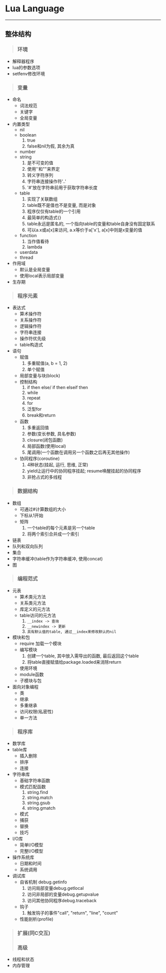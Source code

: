 # **Lua Language**
***



## **整体结构**
> ### **环境**
  * 解释器程序
  * lua的参数选项
  * setfenv修改环境

> ### **变量**
  * 命名
    - 词法规范
    - 关键字
    - 全局变量
  * 内置类型
    - nil
    - boolean  
      1) true  
      2) false和nil为假, 其余为真  
    - number
    - string  
      1) 是不可变的值  
      2) 使用''和""来界定  
      3) 转义字符序列  
      4) 字符串连接操作符'..'  
      5) '#'放在字符串前用于获取字符串长度
    - table  
      1) 实现了关联数组  
      2) table既不是值也不是变量, 而是对象  
      3) 程序仅仅有table的一个引用  
      4) 最简单的构造式{}  
      5) table永远是匿名的, 一个指向table的变量和table自身没有固定联系  
      6) 可以a.x或a[x]来访问, a.x等价于a['x'], a[x]中则是x变量的值
    - function  
      1) 当作值看待  
      2) lambda
    - userdata
    - thread
  * 作用域
    - 默认是全局变量
    - 使用local表示局部变量
  * 生存期

> ### **程序元素**
  * 表达式
    - 算术操作符
    - 关系操作符
    - 逻辑操作符
    - 字符串连接
    - 操作符优先级
    - table构造式
  * 语句
    - 赋值  
      1) 多重赋值(a, b = 1, 2)  
      2) 单个赋值
    - 局部变量与块(block)
    - 控制结构  
      1) if then else/ if then elseif then  
      2) while  
      3) repeat  
      4) for  
      5) 泛型for  
      6) break和return
    - 函数  
      1) 多重返回值  
      2) 参数(变长参数, 具名参数)  
      3) closure(闭包函数)  
      4) 局部函数(使用local)  
      5) 尾调用(一个函数在调用另一个函数之后再无其他操作)
    - 协同程序(coroutine)  
      1) 4种状态(挂起, 运行, 思维, 正常)  
      2) yield让运行中的协同程序挂起; resume唤醒挂起的协同程序  
      3) 非抢占式的多线程

> ### **数据结构**
  * 数组
    - 可通过#计算数组的大小
    - 下标从1开始
    - 矩阵  
      1) 一个table的每个元素是另一个table  
      2) 将两个索引合并成一个索引
  * 链表
  * 队列和双向队列
  * 集合
  * 字符串缓冲(table作为字符串缓冲, 使用concat)
  * 图

> ### **编程范式**
  * 元表
    - 算术类元方法
    - 关系类元方法
    - 库定义的元方法
    - table访问的元方法  
      1) `__index -> 查询`  
      2) `__newindex -> 更新`  
      3) `具有默认值的table, 通过__index来修改默认的nil`
  * 模块和包
    - require 加载一个模块
    - 编写模块  
      1) 创建一个table, 其中放入需导出的函数, 最后返回这个table  
      2) 将table直接赋值给package.loaded来消除return
    - 使用环境
    - module函数
    - 子模块与包
  * 面向对象编程
    - 类
    - 继承
    - 多重继承
    - 访问权限(私密性)
    - 单一方法
> ### **程序库**
  * 数学库
  * table库
    - 插入删除
    - 排序
    - 连接
  * 字符串库
    - 基础字符串函数
    - 模式匹配函数
      1) string.find  
      2) string.match  
      3) string.gsub  
      4) string.gmatch
    - 模式 
    - 捕获
    - 替换
    - 技巧
  * I/O库
    - 简单I/O模型
    - 完整I/O模型
  * 操作系统库
    - 日期和时间
    - 系统调用
  * 调试库
    - 自省机制 debug.getinfo  
      1) 访问局部变量debug.getlocal  
      2) 访问非局部的变量debug.getupvalue  
      3) 访问其他协同程序debug.traceback
    - 钩子  
      1) 触发钩子的事件"call", "return", "line", "count"
    - 性能剖析(profile)
> ### **扩展(同C交互)**
> ### **高级**
  * 线程和状态
  * 内存管理

